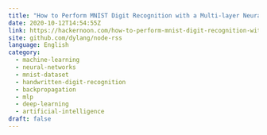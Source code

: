 ```yaml
---
title: "How to Perform MNIST Digit Recognition with a Multi-layer Neural Network"
date: 2020-10-12T14:54:55Z
link: https://hackernoon.com/how-to-perform-mnist-digit-recognition-with-a-multi-layer-neural-network-xn223td8?source=rss&utm_medium=RSS&utm_source=news.12bit.vn
site: github.com/dylang/node-rss
language: English
category:
  - machine-learning
  - neural-networks
  - mnist-dataset
  - handwritten-digit-recognition
  - backpropagation
  - mlp
  - deep-learning
  - artificial-intelligence
draft: false
---
```


